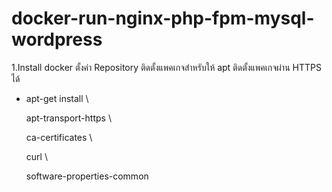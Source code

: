 # docker-run-nginx-php-fpm-mysql-wordpress
1.Install docker
ตั้งค่า Repository  ติดตั้งแพคเกจสำหรับให้ apt ติดตั้งแพคเกจผ่าน HTTPS ได้

* apt-get install \

   apt-transport-https \
   
   ca-certificates \
   
   curl \
   
   software-properties-common


 
